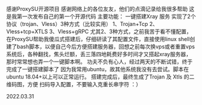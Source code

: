 感谢ProxySU开源项目
感谢网络上的各位友友，他们的点滴记录给我很多帮助
这是我第一次发布自己的第一个开源代码
主要功能：
一键搭建Xray 服务
实现了2个协议（trojan、Vless）3种方式（比较实用）
1、Trojan+Tcp
2、Vless+tcp+XTLS
3、Vless+gRPC
尤其2、3种方式，之前我苦于看不懂配置，在ProxySU帮助我傻瓜式搭建后，仔细研读了其配置文件，直接使用linux shell创建了bash脚本，以便自己今后方便搭建服务器，回想之前每次换vps或者重置vps系统后，各种翻找，焦头烂额，丢三落四地耗费好多时间才又搭起xray服务器，那时常常想也弄一个一键脚本啊。
功夫不负有心人，经过两天的不断试错，终于完成了一键搭建脚本了
因为我常用ubuntu，故其他系统我没有去尝试。脚本在ubuntu 18.04+以上可以正常运行。
搭建完成后，最终生成了Trojan 及 Xtls 的二维码图，方便 扫码导入配置，不要输入克重长串字符 ：）

2022.03.31
